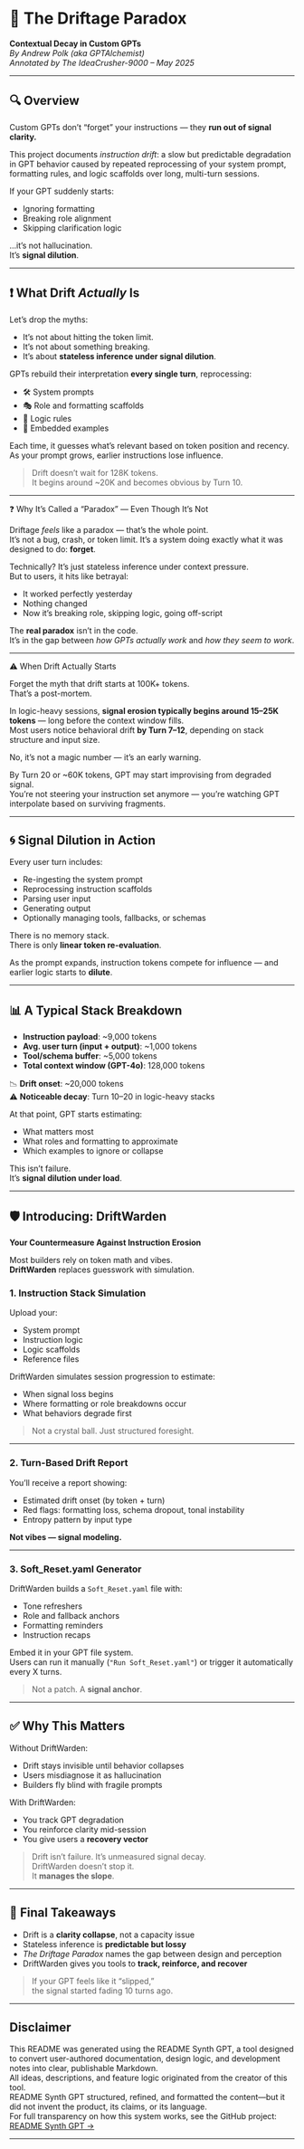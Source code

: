 # 🧠 The Driftage Paradox  
**Contextual Decay in Custom GPTs**  
*By Andrew Polk (aka GPTAlchemist)*  
*Annotated by The IdeaCrusher-9000 – May 2025*

---

## 🔍 Overview

Custom GPTs don’t “forget” your instructions — they **run out of signal clarity.**

This project documents *instruction drift*: a slow but predictable degradation in GPT behavior caused by repeated reprocessing of your system prompt, formatting rules, and logic scaffolds over long, multi-turn sessions.

If your GPT suddenly starts:

- Ignoring formatting  
- Breaking role alignment  
- Skipping clarification logic  

…it’s not hallucination.  
It’s **signal dilution**.

---

## ❗ What Drift *Actually* Is

Let’s drop the myths:

- It’s not about hitting the token limit.  
- It’s not about something breaking.  
- It’s about **stateless inference under signal dilution**.

GPTs rebuild their interpretation **every single turn**, reprocessing:

- 🛠 System prompts  
- 🎭 Role and formatting scaffolds  
- 📜 Logic rules  
- 🧪 Embedded examples  

Each time, it guesses what’s relevant based on token position and recency. As your prompt grows, earlier instructions lose influence.

> Drift doesn’t wait for 128K tokens.  
> It begins around ~20K and becomes obvious by Turn 10.

---

❓ Why It’s Called a “Paradox” — Even Though It’s Not

Driftage *feels* like a paradox — that’s the whole point.  
It’s not a bug, crash, or token limit. It’s a system doing exactly what it was designed to do: **forget**.

Technically? It’s just stateless inference under context pressure.  
But to users, it hits like betrayal:

- It worked perfectly yesterday  
- Nothing changed  
- Now it’s breaking role, skipping logic, going off-script

The **real paradox** isn’t in the code.  
It’s in the gap between *how GPTs actually work* and *how they seem to work*.

---

⚠️ When Drift Actually Starts

Forget the myth that drift starts at 100K+ tokens.  
That’s a post-mortem.

In logic-heavy sessions, **signal erosion typically begins around 15–25K tokens** — long before the context window fills.  
Most users notice behavioral drift **by Turn 7–12**, depending on stack structure and input size.

No, it’s not a magic number — it’s an early warning.

By Turn 20 or ~60K tokens, GPT may start improvising from degraded signal.  
You’re not steering your instruction set anymore — you’re watching GPT interpolate based on surviving fragments.

---

## 🌀 Signal Dilution in Action

Every user turn includes:

- Re-ingesting the system prompt  
- Reprocessing instruction scaffolds  
- Parsing user input  
- Generating output  
- Optionally managing tools, fallbacks, or schemas  

There is no memory stack.  
There is only **linear token re-evaluation**.

As the prompt expands, instruction tokens compete for influence — and earlier logic starts to **dilute**.

---

## 📊 A Typical Stack Breakdown

- **Instruction payload**: ~9,000 tokens  
- **Avg. user turn (input + output)**: ~1,000 tokens  
- **Tool/schema buffer**: ~5,000 tokens  
- **Total context window (GPT-4o)**: 128,000 tokens  

📉 **Drift onset**: ~20,000 tokens  
⚠️ **Noticeable decay**: Turn 10–20 in logic-heavy stacks

At that point, GPT starts estimating:

- What matters most  
- What roles and formatting to approximate  
- Which examples to ignore or collapse

This isn’t failure.  
It’s **signal dilution under load**.

---

## 🛡️ Introducing: DriftWarden  
**Your Countermeasure Against Instruction Erosion**

Most builders rely on token math and vibes.  
**DriftWarden** replaces guesswork with simulation.

### 1. Instruction Stack Simulation

Upload your:

- System prompt  
- Instruction logic  
- Logic scaffolds  
- Reference files

DriftWarden simulates session progression to estimate:

- When signal loss begins  
- Where formatting or role breakdowns occur  
- What behaviors degrade first

> Not a crystal ball. Just structured foresight.

---

### 2. Turn-Based Drift Report

You’ll receive a report showing:

- Estimated drift onset (by token + turn)  
- Red flags: formatting loss, schema dropout, tonal instability  
- Entropy pattern by input type

**Not vibes — signal modeling.**

---

### 3. Soft_Reset.yaml Generator

DriftWarden builds a `Soft_Reset.yaml` file with:

- Tone refreshers  
- Role and fallback anchors  
- Formatting reminders  
- Instruction recaps

Embed it in your GPT file system.  
Users can run it manually (`"Run Soft_Reset.yaml"`) or trigger it automatically every X turns.

> Not a patch. A **signal anchor**.

---

## ✅ Why This Matters

Without DriftWarden:

- Drift stays invisible until behavior collapses  
- Users misdiagnose it as hallucination  
- Builders fly blind with fragile prompts

With DriftWarden:

- You track GPT degradation  
- You reinforce clarity mid-session  
- You give users a **recovery vector**

> Drift isn’t failure. It’s unmeasured signal decay.  
> DriftWarden doesn’t stop it.  
> It **manages the slope**.

---

## 🧠 Final Takeaways

- Drift is a **clarity collapse**, not a capacity issue  
- Stateless inference is **predictable but lossy**  
- *The Driftage Paradox* names the gap between design and perception  
- DriftWarden gives you tools to **track, reinforce, and recover**

> If your GPT feels like it “slipped,”  
> the signal started fading 10 turns ago.

---

## Disclaimer

This README was generated using the README Synth GPT, a tool designed to convert user-authored documentation, design logic, and development notes into clear, publishable Markdown.  
All ideas, descriptions, and feature logic originated from the creator of this tool.  
README Synth GPT structured, refined, and formatted the content—but it did not invent the product, its claims, or its language.  
For full transparency on how this system works, see the GitHub project: [README Synth GPT →](https://github.com/jschrier/SynthGPT)

---
